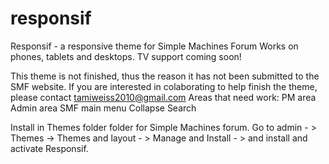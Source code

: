 responsif
=========

Responsif - a responsive theme for Simple Machines Forum
Works on phones, tablets and desktops. TV support coming soon!

This theme is not finished, thus the reason it has not been submitted to the SMF website. If you are interested in colaborating to help finish the theme, please contact tamiweiss2010@gmail.com 
Areas that need work: 
PM area
Admin area
SMF main menu
Collapse Search


Install in Themes folder folder for Simple Machines forum. Go to admin - > Themes -> Themes and layout - > Manage and Install - > and install and activate Responsif.
